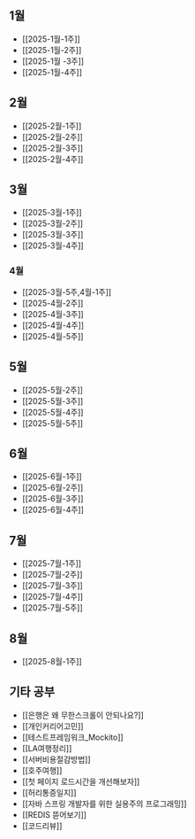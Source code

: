
## 1월

- [[2025-1월-1주]]
- [[2025-1월-2주]]
- [[2025-1월 -3주]]
- [[2025-1월-4주]]


## 2월

- [[2025-2월-1주]]
- [[2025-2월-2주]]
- [[2025-2월-3주]]
- [[2025-2월-4주]]


## 3월

- [[2025-3월-1주]]
- [[2025-3월-2주]]
- [[2025-3월-3주]]
- [[2025-3월-4주]]

### 4월
- [[2025-3월-5주,4월-1주]]
- [[2025-4월-2주]]
- [[2025-4월-3주]]
- [[2025-4월-4주]]
- [[2025-4월-5주]]

## 5월
 - [[2025-5월-2주]]
 - [[2025-5월-3주]]
 - [[2025-5월-4주]]
 - [[2025-5월-5주]]


## 6월

- [[2025-6월-1주]]
- [[2025-6월-2주]]
- [[2025-6월-3주]]
- [[2025-6월-4주]]

## 7월

- [[2025-7월-1주]]
- [[2025-7월-2주]]
- [[2025-7월-3주]]
- [[2025-7월-4주]]
- [[2025-7월-5주]]

## 8월

- [[2025-8월-1주]]

## 기타 공부 

- [[은행은 왜 무한스크롤이 안되나요?]]
- [[개인커리어고민]]
- [[테스트프레임워크_Mockito]]
- [[LA여행정리]]
- [[서버비용절감방법]]
- [[호주여행]]
- [[첫 페이지 로드시간을 개선해보자]]
- [[허리통증일지]]
- [[자바 스프링 개발자를 위한 실용주의 프로그래밍]]
- [[REDIS 뜯어보기]]
- [[코드리뷰]]